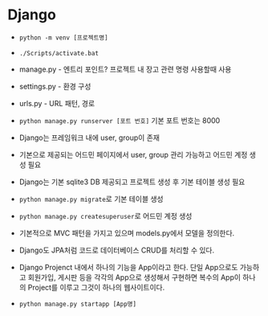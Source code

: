 # Django

- `python -m venv [프로젝트명]`

- `./Scripts/activate.bat`

- manage.py - 엔트리 포인트? 프로젝트 내 장고 관련 명령 사용할때 사용

- settings.py - 환경 구성

- urls.py - URL 패턴, 경로

- `python manage.py runserver [포트 번호]` 기본 포트 번호는 8000

- Django는 프레임워크 내에 user, group이 존재

- 기본으로 제공되는 어드민 페이지에서 user, group 관리 가능하고 어드민 계정 생성 필요

- Django는 기본 sqlite3 DB 제공되고 프로젝트 생성 후 기본 테이블 생성 필요

- `python manage.py migrate`로 기본 테이블 생성

- `python manage.py createsuperuser`로 어드민 계정 생성

- 기본적으로 MVC 패턴을 가지고 있으며 models.py에서 모델을 정의한다.

- Django도 JPA처럼 코드로 데이터베이스 CRUD를 처리할 수 있다.

- Django Projenct 내에서 하나의 기능을 App이라고 한다. 단일 App으로도 가능하고 회원가입, 게시판 등을 각각의 App으로 생성해서 구현하면 복수의 App이 하나의 Project를 이루고 그것이 하나의 웹사이트이다.

- `python manage.py startapp [App명]`
